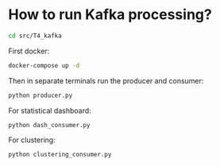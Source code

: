 # How to run Kafka processing?
```bash
cd src/T4_kafka
```

First docker:
    
```bash
docker-compose up -d
```

Then in separate terminals run the producer and consumer:

```bash
python producer.py
```
For statistical dashboard:
```bash
python dash_consumer.py
```

For clustering:
```bash
python clustering_consumer.py
```